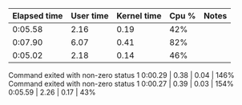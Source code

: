 Elapsed time | User time| Kernel time | Cpu % | Notes
|--|--|--|--|--|
0:05.58 | 2.16 | 0.19 | 42%
0:07.90 | 6.07 | 0.41 | 82%
0:05.02 | 2.18 | 0.14 | 46%
Command exited with non-zero status 1
0:00.29 | 0.38 | 0.04 | 146%
Command exited with non-zero status 1
0:00.27 | 0.39 | 0.03 | 154%
0:05.59 | 2.26 | 0.17 | 43%
